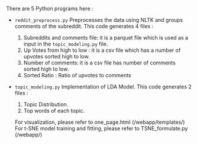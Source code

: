 There are 5 Python programs here :

 - `reddit_preprocess.py` Preprocesses the data using NLTK and groups comments of the subreddit.
 This code generates 4 files : 
 
    1. Subreddits and comments file: it is a parquet file which is used as a 
    input in the `topic_modeling.py` file. 
    2. Up Votes from high to low : it is a csv file which has a number of 
    upvotes sorted high to low.
    3. Number of comments: it is a csv file has number of comments sorted high to low. 
    4. Sorted Ratio : Ratio of upvotes to comments 
    
 - `topic_modeling.py` Implementation of LDA Model. This code generates 2 files :
   
    1. Topic Distribution. 
    2. Top words of each topic.
   
   For visualization, please refer to one_page.html (/webapp/templates/)
   For t-SNE model training and fitting, please refer to TSNE_formulate.py (/webapp/)
